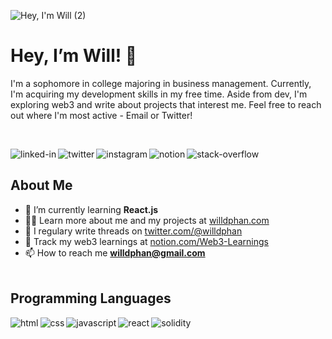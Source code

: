 <p align="center">

![Hey, I'm Will (2)](https://user-images.githubusercontent.com/95723185/164336547-be0b502b-85b6-4999-be8d-3db9aa8185c6.png)
<h1 align="left">Hey, I’m Will! 👋 </h1>
<p align="left">I'm a sophomore in college majoring in business management. Currently, I'm acquiring my development skills in my free time. Aside from dev, I'm exploring web3 and write about projects that interest me. Feel free to reach out where I'm most active - Email or Twitter!</p>

<br>

[<img align="left" alt="linked-in" src="https://img.shields.io/badge/linkedin-%230077B5.svg?&style=for-the-badge&logo=linkedin&logoColor=white" />](https://www.linkedin.com/in/willphan/)
[<img align="left" alt="twitter" src="https://img.shields.io/badge/twitter-%231DA1F2.svg?&style=for-the-badge&logo=twitter&logoColor=white" />](https://twitter.com/willdphan)
[<img align="left" alt="instagram" src="https://img.shields.io/badge/Instagram-%231877F2.svg?&style=for-the-badge&logo=instagram&logoColor=white" />](https://www.instagram.com/wdphan/)
[<img align="left" alt="notion" src="https://img.shields.io/badge/notion-%2312100E.svg?&style=for-the-badge&logo=notion&logoColor=white" />](https://frost-sloop-bbc.notion.site/William-Phan-1ed95d22d6bf410db8c8f47179a2bf9c)
[<img align="left" alt="stack-overflow" src="https://img.shields.io/badge/stack%20overflow-FE7A16?logo=stack-overflow&logoColor=white&style=for-the-badge" />](https://stackoverflow.com/)

<br>

## About Me
<!-- LIST-ABOUT-ME:START -->
<p align="left">  </p>

- 🌱 I’m currently learning **React.js**<br>
- 👨‍💻 Learn more about me and my projects at [willdphan.com](https://frost-sloop-bbc.notion.site/William-Phan-1ed95d22d6bf410db8c8f47179a2bf9c)<br>
- 📝 I regulary write threads on [twitter.com/@willdphan](https://twitter.com/willdphan)<br>
- 💠 Track my web3 learnings at [notion.com/Web3-Learnings](https://frost-sloop-bbc.notion.site/Web3-Learnings-54d10d04cee848e082cae8a62e7be8e2)<br>
- 📫 How to reach me **willdphan@gmail.com**
<br><br>

## Programming Languages
<!-- LANGUAGES-ICONS:START -->
<img align="left" alt="html" src="https://img.shields.io/badge/html%20-%2343853D.svg?&style=for-the-badge&logo=html&logoColor=white" />
<img align="left" alt="css" src="https://img.shields.io/badge/css-%23316192.svg?&style=for-the-badge&logo=css&logoColor=white" />
<img align="left" alt="javascript" src="https://img.shields.io/badge/javascript%20-%23232F3E?logo=javascript&logoColor=white&style=for-the-badge" />
<img align="left" alt="react" src="https://img.shields.io/badge/react%20-%2320232a.svg?&style=for-the-badge&logo=react&logoColor=%2361DAFB" />
<img align="left" alt="solidity" src="https://img.shields.io/badge/solidity-3DDC84?logo=solidity&logoColor=white&style=for-the-badge" />
<br><br>
